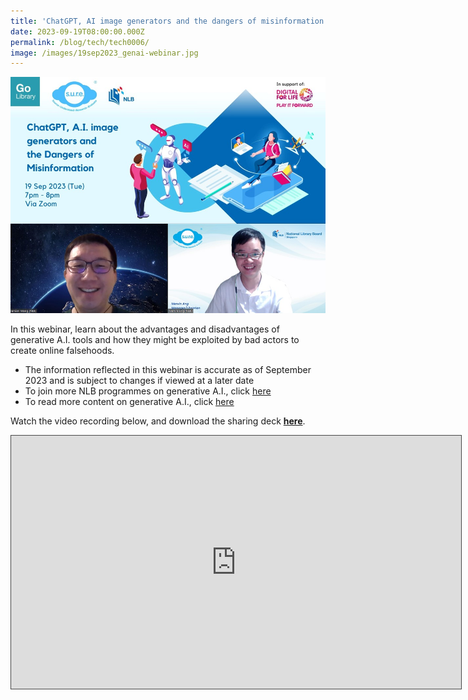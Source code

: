 ```yaml
---
title: 'ChatGPT, AI image generators and the dangers of misinformation'
date: 2023-09-19T08:00:00.000Z
permalink: /blog/tech/tech0006/
image: /images/19sep2023_genai-webinar.jpg
---
```


![](/images/19Sep2023_GenAI-Webinar.jpg)

In this webinar, learn about the advantages and disadvantages of generative A.I. tools and how they might be exploited by bad actors to create online falsehoods.

- The information reflected in this webinar is accurate as of September 2023 and is subject to changes if viewed at a later date
- To join more NLB programmes on generative A.I., click [here](/generative-ai/programmes/)
- To read more content on generative A.I., click [here](/generative-ai/what-is-generative-ai/)

Watch the video recording below, and download the sharing deck **[here](https://go.gov.sg/sure-gen-ai-19sep2023-deck)**.



<iframe src="https://nlb.ap.panopto.com/Panopto/Pages/Embed.aspx?id=bd5ec2ec-f264-4e8a-a0bf-b0830007bb25&autoplay=false&offerviewer=true&showtitle=true&showbrand=false&captions=false&interactivity=all" height="405" width="720" style="border: 1px solid #464646;" allowfullscreen allow="autoplay"></iframe> 